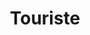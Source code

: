 ---
title: "Touriste"
annee: 2013

videos:
 - nom: Le chant des artisans
   url: 6sqN1DTx4oU
 - nom: Tour de France
   url: WkvN61xkRI0
 - nom: Touriste
   url: Xr47sLEVpWo

streaming:
 - nom: iTunes
   url: https://itunes.apple.com/fr/album/touriste/id728375714
 - nom: Deezer
   url: http://www.deezer.com/fr/album/7050001
 - nom: Spotify
   url: https://open.spotify.com/album/25YqNjyKl7ScZ6AuOpDizz

musiciens:
 - Jérémie Arnold
 - Hadrien Bériot
 - Hugo Zanghi
 - Félix Foucart
 - Paul Amboise
 - Benjamin Dimerman

Invités :
 - Johannes Le Pennec

Le son :
 - Camille Ballon “Tom Fire“
 - Benjamin Joubert
---